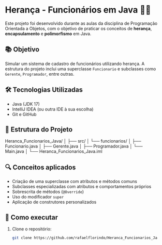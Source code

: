 # Herança - Funcionários em Java 🧑‍💻

Este projeto foi desenvolvido durante as aulas da disciplina de Programação Orientada a Objetos, com o objetivo de praticar os conceitos de **herança**, **encapsulamento** e **polimorfismo** em Java.

## 📚 Objetivo

Simular um sistema de cadastro de funcionários utilizando herança. A estrutura do projeto inclui uma superclasse `Funcionario` e subclasses como `Gerente`, `Programador`, entre outras.

## 🛠️ Tecnologias Utilizadas

- Java (JDK 17)
- IntelliJ IDEA (ou outra IDE à sua escolha)
- Git e GitHub

## 🧱 Estrutura do Projeto

Heranca_Funcionarios_Java/ │ ├── src/ │ └── funcionarios/ │ ├── Funcionario.java │ ├── Gerente.java │ ├── Programador.java │ └── Main.java │ └── Heranca_Funcionarios_Java.iml



## 🔍 Conceitos aplicados

- Criação de uma superclasse com atributos e métodos comuns
- Subclasses especializadas com atributos e comportamentos próprios
- Sobrescrita de métodos (`@Override`)
- Uso do modificador `super`
- Aplicação de construtores personalizados

## 🚀 Como executar

1. Clone o repositório:
   ```bash
   git clone https://github.com/rafaelflorindo/Heranca_Funcionarios_Java.git

